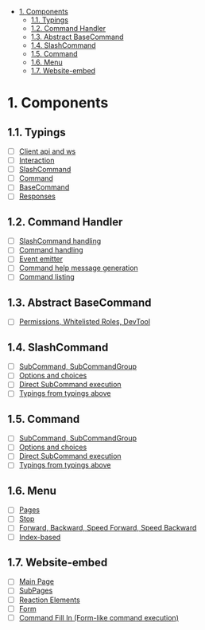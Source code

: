 - [1. Components](#1-components)
  - [1.1. Typings](#11-typings)
  - [1.2. Command Handler](#12-command-handler)
  - [1.3. Abstract BaseCommand](#13-abstract-basecommand)
  - [1.4. SlashCommand](#14-slashcommand)
  - [1.5. Command](#15-command)
  - [1.6. Menu](#16-menu)
  - [1.7. Website-embed](#17-website-embed)

# 1. Components

## 1.1. Typings
- [ ] <U>Client api and ws</U>
- [ ] <U>Interaction</U>
- [ ] <U>SlashCommand</U>
- [ ] <U>Command</U>
- [ ] <U>BaseCommand</U>
- [ ] <U>Responses</U>

## 1.2. Command Handler
- [ ] <U>SlashCommand handling</U>
- [ ] <U>Command handling</U>
- [ ] <U>Event emitter</U>
- [ ] <U>Command help message generation</U>
- [ ] <U>Command listing</U>

## 1.3. Abstract BaseCommand
- [ ] <U>Permissions, Whitelisted Roles, DevTool</U>

## 1.4. SlashCommand
- [ ] <U>SubCommand, SubCommandGroup</U>
- [ ] <U>Options and choices</U>
- [ ] <U>Direct SubCommand execution</U>
- [ ] <U>Typings from typings above</U>

## 1.5. Command
- [ ] <U>SubCommand, SubCommandGroup</U>
- [ ] <U>Options and choices</U>
- [ ] <U>Direct SubCommand execution</U>
- [ ] <U>Typings from typings above</U>

## 1.6. Menu
- [ ] <U>Pages</U>
- [ ] <U>Stop</U>
- [ ] <U>Forward, Backward, Speed Forward, Speed Backward</U>
- [ ] <U>Index-based</U>

## 1.7. Website-embed
- [ ] <U>Main Page</U>
- [ ] <U>SubPages</U>
- [ ] <U>Reaction Elements</U>
- [ ] <U>Form</U>
- [ ] <U>Command Fill In (Form-like command execution)</U>